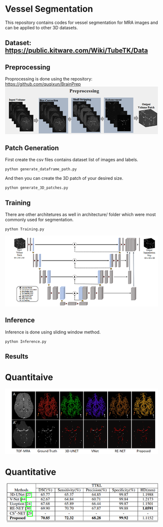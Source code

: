 # Vessel Segmentation
This repository contains codes for vessel segmentation for MRA images and can be applied to other 3D datasets.


## Dataset: https://public.kitware.com/Wiki/TubeTK/Data

## Preprocessing

Proprocessing is done using the repository: https://github.com/quqixun/BrainPrep
![Vessel_Segmentation_Preprocessing](./figures/preprocessing.png)

## Patch Generation
First create the csv files contains dataset list of images and labels.
```
python generate_dataframe_path.py
```
And then you can create the 3D patch of your desired size. 

```
python generate_3D_patches.py

```

## Training

There are other architetures as well in architecture/ folder which were most commonly used for segmentation. 
```
python Training.py
```
![Proposed_architecture](./figures/Architecture.png)

## Inference
Inference is done using sliding window method.

```
python Inference.py

```
## Results
# Quantitaive
![Comparison Table](./figures/Comparison.png)
# Quantitative
![Comparison Table](./figures/Comparison_table.png)

